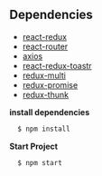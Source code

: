 
## Dependencies

- [react-redux](https://github.com/reactjs/react-redux)
- [react-router](https://github.com/ReactTraining/react-router)
- [axios](https://github.com/axios/axios)
- [react-redux-toastr](https://github.com/diegoddox/react-redux-toastr)
- [redux-multi](https://github.com/ashaffer/redux-multi)
- [redux-promise](https://github.com/acdlite/redux-promise)
- [redux-thunk](https://github.com/gaearon/redux-thunk)


**install dependencies**
```sh
  $ npm install
```
**Start Project**
```sh
  $ npm start
```
